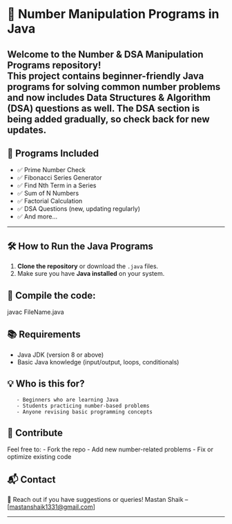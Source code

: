 # 🔢 Number Manipulation Programs in Java

Welcome to the **Number & DSA Manipulation Programs** repository!  
This project contains beginner-friendly Java programs for solving common number problems **and now includes Data Structures & Algorithm (DSA) questions as well**. The DSA section is being added gradually, so check back for new updates.
---

## 📂 Programs Included

- ✅ Prime Number Check
- ✅ Fibonacci Series Generator
- ✅ Find Nth Term in a Series
- ✅ Sum of N Numbers
- ✅ Factorial Calculation
- ✅ DSA Questions (new, updating regularly)
- ✅ And more...

---

## 🛠️ How to Run the Java Programs

1. **Clone the repository** or download the `.java` files.
2. Make sure you have **Java installed** on your system.


## 🔄 Compile the code:
javac FileName.java


## 📚 Requirements
 - Java JDK (version 8 or above)
 - Basic Java knowledge (input/output, loops, conditionals)

## 💡 Who is this for?
       - Beginners who are learning Java
       - Students practicing number-based problems
       - Anyone revising basic programming concepts

## 🙌 Contribute
Feel free to:
       - Fork the repo
       - Add new number-related problems
       - Fix or optimize existing code

## 📬 Contact

📧 Reach out if you have suggestions or queries!
Mastan Shaik – [mastanshaik1331@gmail.com]

---
